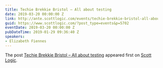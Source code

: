 ```yaml
---
title: Techie Brekkie Bristol – All about testing
date: 2019-03-20 00:00:00 Z
link: http://ante.scottlogic.com/events/techie-brekkie-bristol-all-about-testing/
guid: https://www.scottlogic.com/?post_type=events&p=5702
eventDate: 2019-03-20 00:00:00 Z
pubDateTime: 2019-01-29 09:36:40 Z
speakers:
- Elizabeth Fiennes
---
```


<p>The post <a rel="nofollow" href="http://ante.scottlogic.com/events/techie-brekkie-bristol-all-about-testing/">Techie Brekkie Bristol &#8211; All about testing</a> appeared first on <a rel="nofollow" href="http://ante.scottlogic.com">Scott Logic</a>.</p>